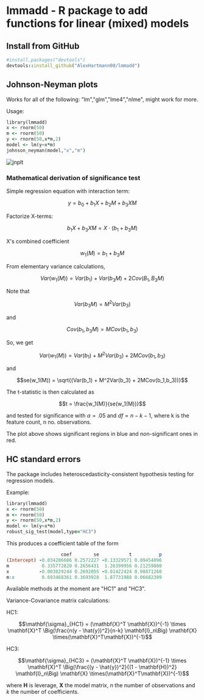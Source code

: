 # lmmadd - R package to add functions for linear (mixed) models

## Install from GitHub
```rb
#install.packages("devtools")
devtools::install_github("AlexHartmann00/lmmadd")
```

## Johnson-Neyman plots

Works for all of the following: "lm","glm","lme4","nlme", might work for more.

Usage:

```rb
library(lmmadd)
x <- rnorm(50)
m <- rnorm(50)
y <- rnorm(50,x*m,2)
model <- lm(y~x*m)
johnson_neyman(model,"x","m")
```

![jnplt](https://user-images.githubusercontent.com/87905364/169644339-c4113ac3-98b6-4c75-9106-1192b0862a12.png)

### Mathematical derivation of significance test

Simple regression equation with interaction term:

$$y = b_0 + b_1X + b_2M + b_3XM$$

Factorize X-terms:

$$b_1X + b_3XM = X\cdot(b_1+b_3M)$$

X's combined coefficient

$$w_1(M) = b_1 + b_3M$$

From elementary variance calculations,

$$Var(w_1(M)) = Var(b_1) + Var(b_3M) + 2Cov(B_1,B_3M)$$

Note that

$$Var(b_3M) = M^2 Var(b_3)$$

and

$$Cov(b_1,b_3M) = MCov(b_1,b_3)$$

So, we get

$$Var(w_1(M)) = Var(b_1) + M^2Var(b_3) + 2MCov(b_1,b_3)$$

and

$$se(w_1(M)) = \sqrt{(Var(b_1) + M^2Var(b_3) + 2MCov(b_1,b_3))}$$

The t-statistic is then calculated as

$$t = \frac{w_1(M)}{se(w_1(M))}$$

and tested for significance with $\alpha = .05$ and $df = n - k - 1$, where k is the feature count, n no. observations.

The plot above shows significant regions in blue and non-significant ones in red.



## HC standard errors

The package includes heteroscedasticity-consistent hypothesis testing for regression models. 

Example:

```rb
library(lmmadd)
x <- rnorm(50)
m <- rnorm(50)
y <- rnorm(50,x*m,2)
model <- lm(y~x*m)
robust_sig_test(model,type="HC3")
```

This produces a coefficient table of the form

```rb
                    coef        se           t          p
(Intercept) -0.034286686 0.2572227 -0.13329571 0.89454096
m            0.335772820 0.2656431  1.26399956 0.21259800
x           -0.003829244 0.2692055 -0.01422424 0.98871260
m:x          0.693468361 0.3693928  1.87731988 0.06682399
```

Available methods at the moment are "HC1" and "HC3".

Variance-Covariance matrix calculations:

HC1:

$$\mathbf{\sigma}_{HC1} = (\mathbf{X}^T \mathbf{X})^{-1} \times \mathbf{X}^T \Big(\frac{n(y - \hat{y})^2}{n-k} \mathbf{I}_n\Big) \mathbf{X} \times(\mathbf{X}^T\mathbf{X})^{-1}$$

HC3:

$$\mathbf{\sigma}_{HC3} = (\mathbf{X}^T \mathbf{X})^{-1} \times \mathbf{X}^T \Big(\frac{(y - \hat{y})^2}{(1 - \mathbf{H})^2} \mathbf{I}_n\Big) \mathbf{X} \times(\mathbf{X}^T\mathbf{X})^{-1}$$

where $\mathbf{H}$ is leverage, $\mathbf{X}$ the model matrix, $n$ the number of observations and $k$ the number of coefficients.

